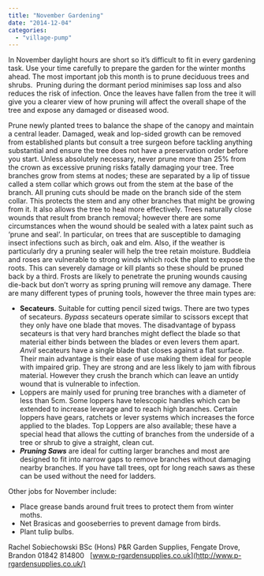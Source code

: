 ```yaml
---
title: "November Gardening"
date: "2014-12-04"
categories: 
  - "village-pump"
---
```


In November daylight hours are short so it’s difficult to fit in every gardening task. Use your time carefully to prepare the garden for the winter months ahead. The most important job this month is to prune deciduous trees and shrubs.  Pruning during the dormant period minimises sap loss and also reduces the risk of infection. Once the leaves have fallen from the tree it will give you a clearer view of how pruning will affect the overall shape of the tree and expose any damaged or diseased wood.

Prune newly planted trees to balance the shape of the canopy and maintain a central leader. Damaged, weak and lop-sided growth can be removed from established plants but consult a tree surgeon before tackling anything substantial and ensure the tree does not have a preservation order before you start. Unless absolutely necessary, never prune more than 25% from the crown as excessive pruning risks fatally damaging your tree. Tree branches grow from stems at nodes; these are separated by a lip of tissue called a stem collar which grows out from the stem at the base of the branch. All pruning cuts should be made on the branch side of the stem collar. This protects the stem and any other branches that might be growing from it. It also allows the tree to heal more effectively. Trees naturally close wounds that result from branch removal; however there are some circumstances when the wound should be sealed with a latex paint such as ‘prune and seal’. In particular, on trees that are susceptible to damaging insect infections such as birch, oak and elm. Also, if the weather is particularly dry a pruning sealer will help the tree retain moisture. Buddleia and roses are vulnerable to strong winds which rock the plant to expose the roots. This can severely damage or kill plants so these should be pruned back by a third. Frosts are likely to penetrate the pruning wounds causing die-back but don’t worry as spring pruning will remove any damage. There are many different types of pruning tools, however the three main types are:

- **Secateurs**. Suitable for cutting pencil sized twigs. There are two types of secateurs. _Bypass_ secateurs operate similar to scissors except that they only have one blade that moves. The disadvantage of bypass secateurs is that very hard branches might deflect the blade so that material either binds between the blades or even levers them apart. _Anvil_ secateurs have a single blade that closes against a flat surface. Their main advantage is their ease of use making them ideal for people with impaired grip. They are strong and are less likely to jam with fibrous material. However they crush the branch which can leave an untidy wound that is vulnerable to infection.
- Loppers are mainly used for pruning tree branches with a diameter of less than 5cm. Some loppers have telescopic handles which can be extended to increase leverage and to reach high branches. Certain loppers have gears, ratchets or lever systems which increases the force applied to the blades. Top Loppers are also available; these have a special head that allows the cutting of branches from the underside of a tree or shrub to give a straight, clean cut.
- **_Pruning Saws_** are ideal for cutting larger branches and most are designed to fit into narrow gaps to remove branches without damaging nearby branches. If you have tall trees, opt for long reach saws as these can be used without the need for ladders.

Other jobs for November include:

- Place grease bands around fruit trees to protect them from winter moths.
- Net Brasicas and gooseberries to prevent damage from birds.
- Plant tulip bulbs.

Rachel Sobiechowski BSc (Hons) P&R Garden Supplies, Fengate Drove, Brandon 01842 814800   [www.p-rgardensupplies.co.uk](http://www.p-rgardensupplies.co.uk/)
